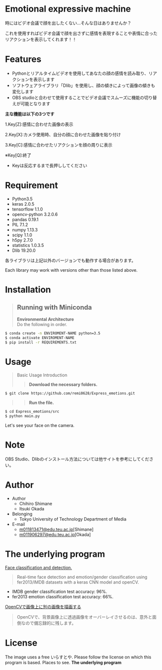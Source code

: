 # Emotional expressive machine
時にはビデオ会議で顔を出したくない...そんな日はありませんか？

これを使用すればビデオ会議で顔を出さずに感情を表現することや表情に合ったリアクションを表示してくれます！！

# Features
* Pythonとリアルタイムビデオを使用してあなたの顔の感情を読み取り、リアクションを表示します
* ソフトウェアライブラリ「Dlib」を使用し、顔の傾きによって画像の傾きも変化します
* OBS studioと合わせて使用することでビデオ会議でスムーズに機能の切り替えが可能となります

**主な機能は以下の3つです**

1.Key[Z]:感情に合わせた画像の表示

2.Key[X]:カメラ使用時、自分の顔に合わせた画像を貼り付け

3.Key[C]:感情に合わせたリアクションを顔の周りに表示

※Key[Q]:終了
  - Keyは反応するまで長押ししてください

# Requirement
* Python3.5
* keras 2.0.5
* tensorflow 1.1.0
* opencv-python 3.2.0.6
* pandas 0.19.1
* PIL 7.1.2
* numpy 1.13.3
* scipy 1.1.0
* h5py 2.7.0
* statistics 1.0.3.5
* Dlib 19.20.0

各ライブラリは上記以外のバージョンでも動作する場合があります。

Each library may work with versions other than those listed above.

# Installation
>## Running with Miniconda
>**Environmental Architecture**   
>Do the following in order.
~~~  bash
$ conda create -n ENVIROMENT-NAME python=3.5
$ conda activate ENVIROMENT-NAME
$ pip install -r REQUIREMENTS.txt
~~~


# Usage
>Basic Usage Introduction
>>**Download the necessary folders.**
~~~ bash
$ git clone https://github.com/remi0628/Express_emotions.git
~~~
>>**Run the file.**
~~~ bash
$ cd Express_emotions/src
$ python main.py
~~~
Let's see your face on the camera.

# Note
OBS Studio、Dlibのインストール方法については他サイトを参考にしてください。

# Author
* Author
  - Chihiro Shimane
  - Itsuki Okada
* Belonging
  - Tokyo University of Technology Department of Media
* E-mail
  - m011813471@edu.teu.ac.jp[Shimane]
  - m011906297@edu.teu.ac.jp[Okada]
# The underlying program
[Face classification and detection.](https://github.com/oarriaga/face_classification)
>Real-time face detection and emotion/gender classification using fer2013/IMDB datasets with a keras CNN model and openCV.  
* IMDB gender classification test accuracy: 96%.  
* fer2013 emotion classification test accuracy: 66%.

[OpenCVで画像上に別の画像を描画する](https://note.com/npaka/n/nddb33be1b782)
>OpenCVで、背景画像上に透過画像をオーバーレイさせるのは、意外と面倒なので備忘録的に残します。

# License
The image uses a free いらすとや.
Please follow the license on which this program is based.
Places to see. **The underlying program**
